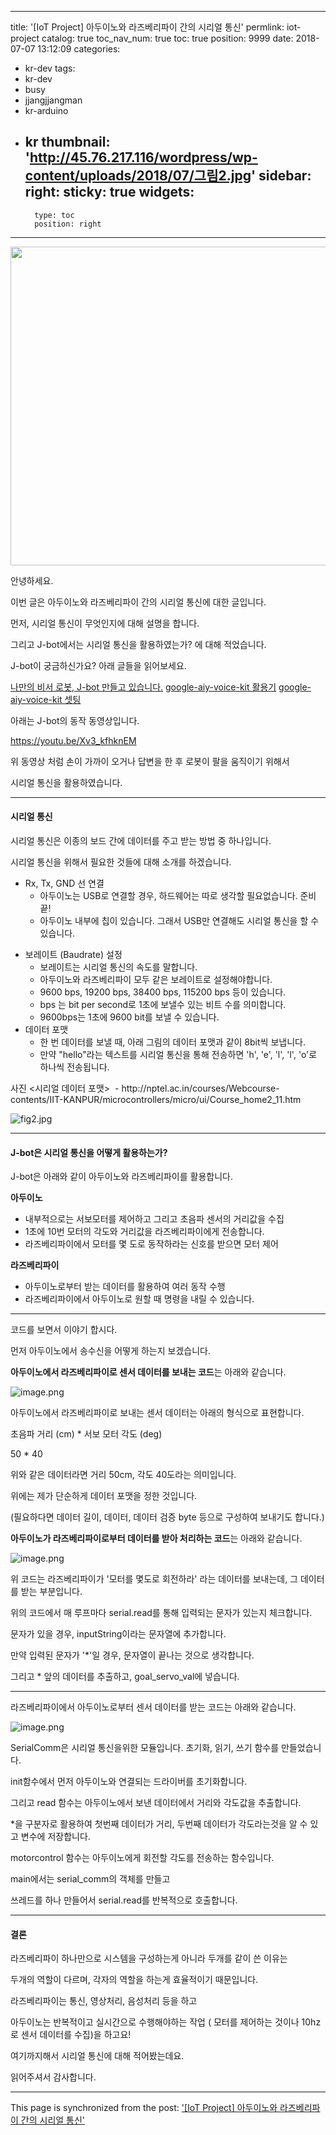 
---
title: '[IoT Project] 아두이노와 라즈베리파이 간의 시리얼 통신'
permlink: iot-project
catalog: true
toc_nav_num: true
toc: true
position: 9999
date: 2018-07-07 13:12:09
categories:
- kr-dev
tags:
- kr-dev
- busy
- jjangjjangman
- kr-arduino
- kr
thumbnail: 'http://45.76.217.116/wordpress/wp-content/uploads/2018/07/그림2.jpg'
sidebar:
    right:
        sticky: true
widgets:
    -
        type: toc
        position: right
---


<img class="alignnone size-full wp-image-111" src="http://45.76.217.116/wordpress/wp-content/uploads/2018/07/그림2.jpg" alt="" width="1526" height="510" />

안녕하세요.

이번 글은 아두이노와 라즈베리파이 간의 시리얼 통신에 대한 글입니다.

먼저, 시리얼 통신이 무엇인지에 대해 설명을 합니다.

그리고 J-bot에서는 시리얼 통신을 활용하였는가? 에 대해 적었습니다.

J-bot이 궁금하신가요? 아래 글들을 읽어보세요.

<a href="https://busy.org/@jacobyu/iot-project-j-bot" target="_blank" rel="noopener">나만의 비서 로봇, J-bot 만들고 있습니다.</a>
<a href="https://busy.org/kr-dev/@jacobyu/iot-project-google-aiy-voice-kit" target="_blank" rel="noopener">google-aiy-voice-kit 활용기</a>
<a href="https://busy.org/steempress/@jacobyu/iotprojectgoogleaiyvoicekitsetting-8kfi34ksfp" target="_blank" rel="noopener">google-aiy-voice-kit 셋팅</a>

아래는 J-bot의 동작 동영상입니다.

https://youtu.be/Xv3_kfhknEM

위 동영상 처럼 손이 가까이 오거나 답변을 한 후 로봇이 팔을 움직이기 위해서

시리얼 통신을 활용하였습니다.


<hr />

#### 시리얼 통신

시리얼 통신은 이종의 보드 간에 데이터를 주고 받는 방법 중 하나입니다.

시리얼 통신을 위해서 필요한 것들에 대해 소개를 하겠습니다.
<ul>
 	<li>Rx, Tx, GND 선 연결
<ul>
 	<li>아두이노는 USB로 연결할 경우, 하드웨어는 따로 생각할 필요없습니다. 준비 끝!</li>
 	<li>아두이노 내부에 칩이 있습니다. 그래서 USB만 연결해도 시리얼 통신을 할 수 있습니다.</li>
</ul>
</li>
</ul>
<ul>
 	<li>보레이트 (Baudrate) 설정
<ul>
 	<li>보레이트는 시리얼 통신의 속도를 말합니다.</li>
 	<li>아두이노와 라즈베리파이 모두 같은 보레이트로 설정해야합니다.</li>
 	<li>9600 bps, 19200 bps, 38400 bps, 115200 bps 등이 있습니다.</li>
 	<li>bps 는 bit per second로 1초에 보낼수 있는 비트 수를 의미합니다.</li>
 	<li>9600bps는 1초에 9600 bit를 보낼 수 있습니다.</li>
</ul>
</li>
 	<li>데이터 포맷
<ul>
 	<li>한 번 데이터를 보낼 때, 아래 그림의 데이터 포맷과 같이 8bit씩 보냅니다.</li>
 	<li>만약 "hello"라는 텍스트를 시리얼 통신을 통해 전송하면 'h', 'e', 'l', 'l', 'o'로 하나씩 전송됩니다.</li>
</ul>
</li>
</ul>
사진 &lt;시리얼 데이터 포맷&gt;  - http://nptel.ac.in/courses/Webcourse-contents/IIT-KANPUR/microcontrollers/micro/ui/Course_home2_11.htm

![fig2.jpg](https://ipfs.busy.org/ipfs/QmQdqXUFpPqtyjjED5RvqgrM8hEjYZ72t88V1ni3b5gXjk)


<hr />

<h4>J-bot은 시리얼 통신을 어떻게 활용하는가?</h4>

J-bot은 아래와 같이 아두이노와 라즈베리파이를 활용합니다.

**아두이노**
<ul>
 	<li>내부적으로는 서보모터를 제어하고 그리고 초음파 센서의 거리값을 수집</li>
 	<li>1초에 10번 모터의 각도와 거리값을 라즈베리파이에게 전송합니다.</li>
 	<li>라즈베리파이에서 모터를 몇 도로 동작하라는 신호를 받으면 모터 제어</li>
</ul>

**라즈베리파이**
<ul>
 	<li>아두이노로부터 받는 데이터를 활용하여 여러 동작 수행</li>
 	<li>라즈베리파이에서 아두이노로 원할 때 명령을 내릴 수 있습니다.</li>
</ul>
<hr />

코드를 보면서 이야기 합시다.

먼저 아두이노에서 송수신을 어떻게 하는지 보겠습니다.

<strong>아두이노에서 라즈베리파이로 센서 데이터를 보내는 코드</strong>는 아래와 같습니다.

![image.png](https://ipfs.busy.org/ipfs/QmRKutKkKconPoxhUPSsWbaTz14RCPnwZ7g2X3AN98FESx)

아두이노에서 라즈베리파이로 보내는 센서 데이터는 아래의 형식으로 표현합니다.

초음파 거리 (cm) * 서보 모터 각도 (deg)

50 * 40

위와 같은 데이터라면 거리 50cm, 각도 40도라는 의미입니다.

위에는 제가 단순하게 데이터 포맷을 정한 것입니다.

(필요하다면 데이터 길이, 데이터, 데이터 검증 byte 등으로 구성하여 보내기도 합니다.)

<strong>아두이노가 라즈베리파이로부터 데이터를 받아 처리하는 코드</strong>는 아래와 같습니다.

![image.png](https://ipfs.busy.org/ipfs/QmX5NHWy5VJFvkb73Xb5TpPCKLLBUBSMf4kQqSAdFuEt4N)


위 코드는 라즈베리파이가 '모터를 몇도로 회전하라' 라는 데이터를 보내는데, 그 데이터를 받는 부분입니다.

위의 코드에서 매 루프마다 serial.read를 통해 입력되는 문자가 있는지 체크합니다.

문자가 있을 경우, inputString이라는 문자열에 추가합니다.

만약 입력된 문자가 '*'일 경우, 문자열이 끝나는 것으로 생각합니다.

그리고 * 앞의 데이터를 추출하고, goal_servo_val에 넣습니다.

<hr />

라즈베리파이에서 아두이노로부터 센서 데이터를 받는 코드는 아래와 같습니다.

![image.png](https://ipfs.busy.org/ipfs/Qmeo9DMVy2KKJvwAVCuDH65KWv4Sj1p95WJ9ohj499oMBA)

SerialComm은 시리얼 통신을위한 모듈입니다. 초기화, 읽기, 쓰기 함수를 만들었습니다.

init함수에서 먼저 아두이노와 연결되는 드라이버를 초기화합니다.

그리고 read 함수는 아두이노에서 보낸 데이터에서 거리와 각도값을 추출합니다.

*을 구분자로 활용하여 첫번째 데이터가 거리, 두번째 데이터가 각도라는것을 알 수 있고 변수에 저장합니다.

motorcontrol 함수는 아두이노에게 회전할 각도를 전송하는 함수입니다.

main에서는 serial_comm의 객체를 만들고

쓰레드를 하나 만들어서 serial.read를 반복적으로 호출합니다.

<hr />

#### 결론

라즈베리파이 하나만으로 시스템을 구성하는게 아니라 두개를 같이 쓴 이유는

두개의 역할이 다르며, 각자의 역할을 하는게 효율적이기 때문입니다.

라즈베리파이는 통신, 영상처리, 음성처리 등을 하고

아두이노는 반복적이고 실시간으로 수행해야하는 작업 ( 모터를 제어하는 것이나 10hz로 센서 데이터를 수집)을 하고요!

여기까지해서 시리얼 통신에 대해 적어봤는데요.

읽어주셔서 감사합니다.

- - -

This page is synchronized from the post: ['[IoT Project] 아두이노와 라즈베리파이 간의 시리얼 통신'](https://steemit.com/@jacobyu/iot-project)

